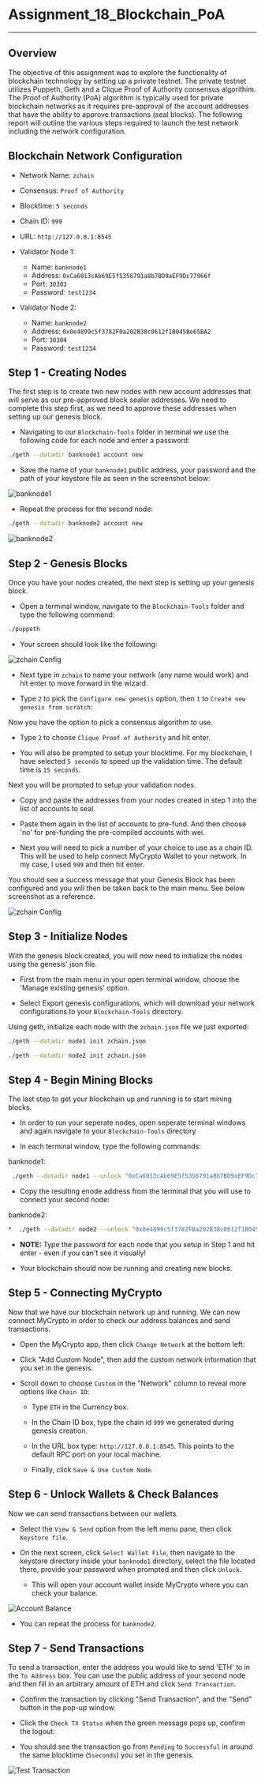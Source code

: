 # Assignment_18_Blockchain_PoA

---

## Overview 
The objective of this assignment was to explore the functionality of blockchain technology by setting up a private testnet. The private testnet utilizes Puppeth, Geth and a Clique Proof of Authority consensus algorithim. The Proof of Authority (PoA) algorithm is typically used for private blockchain networks as it requires pre-approval of the account addresses that have the ability to approve transactions (seal blocks).  The following report will outline the various steps required to launch the test network including the network configuration.

## Blockchain Network Configuration

* Network Name: `zchain`
* Consensus: `Proof of Authority`
* Blocktime: `5 seconds`
* Chain ID: `999`
* URL: `http://127.0.0.1:8545`

* Validator Node 1: 
     * Name: `banknode1`
     * Address:  `0xCa6013cAb69E5f5356791a8b7BD9aEF9Dc77966f`
     * Port: `30303`
     * Password: `test1234`

* Validator Node 2: 
     * Name: `banknode2`
     * Address:  `0x0e4899c5f3782F0a202B38c0612f1B045Be65BA2`
     * Port: `30304`
     * Password: `test1234`


## Step 1 - Creating Nodes
The first step is to create two new nodes with new account addresses that will serve as our pre-approved block sealer addresses. We need to complete this step first, as we need to approve these addresses when setting up our genesis block. 

* Navigating to our `Blockchain-Tools` folder in terminal we use the following code for each node and enter a password:

```bash
./geth --datadir banknode1 account new
```

* Save the name of your `banknode1` public address, your password and the path of your keystore file as seen in the screenshot below:

![banknode1](Screenshots/banknode1.png)


* Repeat the process for the second node:

```bash
./geth --datadir banknode2 account new
``` 

![banknode2](Screenshots/banknode2.png)

## Step 2 - Genesis Blocks
Once you have your nodes created, the next step is setting up your genesis block. 

* Open a terminal window, navigate to the `Blockchain-Tools` folder and type the following command:

 ```bash
 ./puppeth
 ```
* Your screen should look like the following:

![zchain Config](Screenshots/zchain_config1.png)


* Next type in `zchain` to name your network (any name would work) and hit enter to move forward in the wizard.

* Type `2` to pick the `Configure new genesis` option, then `1` to `Create new genesis from scratch`:

Now you have the option to pick a consensus algorithm to use.

* Type `2` to choose `Clique Proof of Authority` and hit enter. 

* You will also be prompted to setup your blocktime. For my blockchain, I have selected `5 seconds` to speed up the validation time. The default time is `15 seconds`. 

Next you will be prompted to setup your validation nodes.

* Copy and paste the addresses from your nodes created in step 1 into the list of accounts to seal.  

* Paste them again in the list of accounts to pre-fund. And then choose 'no' for pre-funding the pre-compiled accounts with wei. 

* Next you will need to pick a number of your choice to use as a chain ID. This will be used to help connect MyCrypto Wallet to your network. In my case, I used `999` and then hit enter.

You should see a success message that your Genesis Block has been configured and you will then be taken back to the main menu. See below screenshot as a reference.

![zchain Config](Screenshots/zchain_config2.png)



## Step 3 - Initialize Nodes

With the genesis block created, you will now need to initialize the nodes using the genesis' json file.

* First from the main menu in your open terminal window, choose the 'Manage existing genesis' option.

* Select Export genesis configurations, which will download your network configurations to your `Blockchain-Tools` directory.   

Using geth, initialize each node with the `zchain.json` file we just exported:

```bash
./geth --datadir node1 init zchain.json
```

```bash
./geth --datadir node2 init zchain.json
```


## Step 4 - Begin Mining Blocks
The last step to get your blockchain up and running is to start mining blocks. 

* In order to run your seperate nodes, open seperate terminal windows and again navigate to your `Blockchain-Tools` directory

* In each terminal window, type the following commands: 

banknode1:
```bash
 ./geth --datadir node1 --unlock "0xCa6013cAb69E5f5356791a8b7BD9aEF9Dc77966f" --mine --rpc --allow-insecure-unlock
 ```

* Copy the resulting enode address from the terminal that you will use to connect your second node:

banknode2:
 ```bash
 *  ./geth --datadir node2 --unlock "0x0e4899c5f3782F0a202B38c0612f1B045Be65BA2" --mine --port 30304 --bootnodes "enode://db7d0481cdd139ee4cd07ab9d281b2fcc0df05c7fe05fa61a032df54771ee798669f0194fe1e8e5ccee519d52e4f126d19264ae6a8809520826d660cd5c90518@127.0.0.1:30303" --ipcdisable --allow-insecure-unlock
 ```

* **NOTE:** Type the password for each node that you setup in Step 1 and hit enter - even if you can't see it visually!

* Your blockchain should now be running and creating new blocks.

## Step 5 - Connecting MyCrypto 
Now that we have our blockchain network up and running. We can now connect MyCrypto in order to check our address balances and send transactions.

* Open the MyCrypto app, then click `Change Network` at the bottom left:

* Click "Add Custom Node", then add the custom network information that you set in the genesis.

* Scroll down to choose `Custom` in the "Network" column to reveal more options like `Chain ID`:

    * Type `ETH` in the Currency box.
    
    * In the Chain ID box, type the chain id `999` we generated during genesis creation.

    * In the URL box type: `http://127.0.0.1:8545`.  This points to the default RPC port on your local machine.

    * Finally, click `Save & Use Custom Node`. 

## Step 6 - Unlock Wallets & Check Balances
Now we can send transactions between our wallets. 

* Select the `View & Send` option from the left menu pane, then click `Keystore file`.

* On the next screen, click `Select Wallet File`, then navigate to the keystore directory inside your `banknode1` directory, select the file located there, provide your password when prompted and then click `Unlock`.

    * This will open your account wallet inside MyCrypto where you can check your balance. 

![Account Balance](Screenshots/account_balance.png)
    
* You can repeat the process for `banknode2`.
    
## Step 7 - Send Transactions
To send a transaction, enter the address you would like to send 'ETH' to in the `To Address` box. You can use the public address of your second node and then fill in an arbitrary amount of ETH and click `Send Transaction`.

* Confirm the transaction by clicking "Send Transaction", and the "Send" button in the pop-up window.  

* Click the `Check TX Status` when the green message pops up, confirm the logout:

* You should see the transaction go from `Pending` to `Successful` in around the same blocktime (`5seconds`) you set in the genesis.

![Test Transaction](Screenshots/test_transaction.png)





